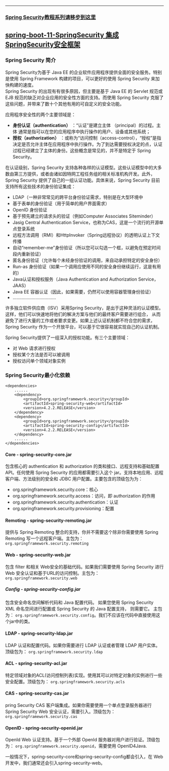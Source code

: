 ----
### [Spring Security教程系列请移步到这里](https://github.com/timebusker/Spring-Security-In-Action)
## [spring-boot-11-SpringSecurity 集成SpringSecurity安全框架](https://github.com/timebusker/spring-boot/tree/master/spring-boot-11-SpringSecurity)

### Spring Security 简介
Spring Security为基于 Java EE 的企业软件应用程序提供全面的安全服务。特别是使用 Spring Framework 构建的项目，可以更好的使用 Spring Security 来加快构建的速度。   
Spring Security 的出现有有很多原因，但主要是基于 Java EE 的 Servlet 规范或 EJB 规范的缺乏对企业应用的安全性方面的支持。而使用 Spring Security 克服了这些问题，并带来了数十个其他有用的可自定义的安全功能。   

应用程序安全性的两个主要领域是：
  - **身份认证（authentication）** ：“认证”是建立主体 （principal）的过程。主体 通常是指可以在您的应用程序中执行操作的用户、设备或其他系统；
  - **授权（authorization）** ：或称为“访问控制（access-control），“授权”是指决定是否允许主体在应用程序中执行操作。为了到达需要授权决定的点，认证过程已经建立了主体的身份。这些概念是常见的，并不是特定于 Spring Security。

在认证级别，Spring Security 支持各种各样的认证模型。这些认证模型中的大多数由第三方提供，或者由诸如因特网工程任务组的相关标准机构开发。此外，Spring Security 提供了自己的一组认证功能。具体来说，Spring Security 目前支持所有这些技术的身份验证集成：   
  + LDAP（一种非常常见的跨平台身份验证需求，特别是在大型环境中
  + 基于表单的身份验证（用于简单的用户界面需求）
  + OpenID 身份验证
  + 基于预先建立的请求头的验证（例如Computer Associates Siteminder）
  + Jasig Central Authentication Service，也称为CAS，这是一个流行的开源单点登录系统
  + 远程方法调用（RMI）和HttpInvoker（Spring远程协议）的透明认证上下文传播
  + 自动“remember-me”身份验证（所以您可以勾选一个框，以避免在预定时间段内重新验证）
  + 匿名身份验证（允许每个未经身份验证的调用，来自动承担特定的安全身份）
  + Run-as 身份验证（如果一个调用应使用不同的安全身份继续运行，这是有用的）
  + Java认证和授权服务（Java Authentication and Authorization Service，JAAS）
  + Java EE 容器认证（因此，如果需要，仍然可以使用容器管理身份验证）
  + ..................................
  
许多独立软件供应商（ISV）采用Spring Security，是出于这种灵活的认证模型。这样，他们可以快速地将他们的解决方案与他们的最终客户需要进行组合，
从而避免了进行大量的工作或者要求变更。如果上述认证机制都不符合您的需求，Spring Security 作为一个开放平台，可以基于它很容易就实现自己的认证机制。    

Spring Security提供了一组深入的授权功能。有三个主要领域：    
  + 对 Web 请求进行授权
  + 授权某个方法是否可以被调用
  + 授权访问单个领域对象实例

### Spring Security最小化依赖   
```
<dependencies>
    ......
    <dependency>
        <groupId>org.springframework.security</groupId>
        <artifactId>spring-security-web</artifactId>
        <version>4.2.2.RELEASE</version>
    </dependency>
    <dependency>
        <groupId>org.springframework.security</groupId>
        <artifactId>spring-security-config</artifactId>
        <version>4.2.2.RELEASE</version>
    </dependency>
    ......
</dependencies>
```  
#### Core - spring-security-core.jar  
包含核心的 authentication 和 authorization 的类和接口、远程支持和基础配置API。任何使用 Spring Security 的应用都需要引入这个 jar。支持本地应用、远程客户端、方法级别的安全和 JDBC 用户配置。主要包含的顶级包为为：   
  - org.springframework.security.core：核心
  - org.springframework.security.access：访问，即 authorization 的作用
  - org.springframework.security.authentication：认证
  - org.springframework.security.provisioning：配置 

#### Remoting - spring-security-remoting.jar   
提供与 Spring Remoting 整合的支持，你并不需要这个除非你需要使用 Spring Remoting 写一个远程客户端。主包为： `org.springframework.security.remoting`   

#### Web - spring-security-web.jar  
包含 filter 和相关 Web安全的基础代码。如果我们需要使用 Spring Security 进行 Web 安全认证和基于URL的访问控制。主包为： `org.springframework.security.web`

##### Config - spring-security-config.jar   
包含安全命名空间解析代码和 Java 配置代码。 如果您使用 Spring Security XML 命名空间进行配置或 Spring Security 的 Java 配置支持，
则需要它。 主包为： `org.springframework.security.config`。我们不应该在代码中直接使用这个jar中的类。   

#### LDAP - spring-security-ldap.jar  
LDAP 认证和配置代码。如果你需要进行 LDAP 认证或者管理 LDAP 用户实体。顶级包为： `org.springframework.security.ldap`  

#### ACL - spring-security-acl.jar   
特定领域对象的ACL(访问控制列表)实现。使用其可以对特定对象的实例进行一些安全配置。顶级包为： `org.springframework.security.acls`   

#### CAS - spring-security-cas.jar   
pring Security CAS 客户端集成。如果你需要使用一个单点登录服务器进行 Spring Security Web 安全认证，需要引入。顶级包为： `org.springframework.security.cas`    

#### OpenID - spring-security-openid.jar     
OpenId Web 认证支持。基于一个外部 OpenId 服务器对用户进行验证。顶级包为： `org.springframework.security.openid`，需要使用 OpenID4Java.    
  
一般情况下，spring-security-core和spring-security-config都会引入，在 Web 开发中，我们通常还会引入spring-security-web。   



